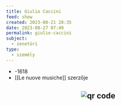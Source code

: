 ```yaml
---
title: Giulio Caccini
feed: show
created: 2023-08-21 20:35
date: 2023-08-27 07:49
permalink: giulio-caccini
subject:
  - zenetöri
type:
  - személy
---
```


- -1618
- [[Le nuove musiche]] szerzője



## <p style="text-align: center;"><img src="https://chart.googleapis.com/chart?cht=qr&chl=https://notes.andrasdenes.com/giulio-caccini&chs=180x180&choe=UTF-8&chld=L|2" alt="qr code"></p>


